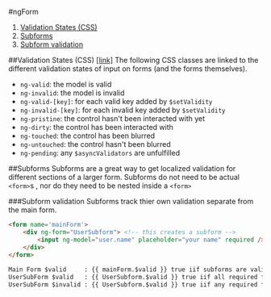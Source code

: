 #ngForm

1. [Validation States (CSS)](#validation-states-css)
2. [Subforms](#subforms)
  3. [Subform validation](#subform-validation) 

##Validation States (CSS)
[[link]](https://docs.angularjs.org/guide/forms) The following CSS classes are linked to the different validation states of input on forms (and the forms themselves).

- `ng-valid`: the model is valid
- `ng-invalid`: the model is invalid
- `ng-valid-[key]`: for each valid key added by `$setValidity`
- `ng-invalid-[key]`: for each invalid key added by `$setValidity`
- `ng-pristine`: the control hasn't been interacted with yet
- `ng-dirty`: the control has been interacted with
- `ng-touched`: the control has been blurred
- `ng-untouched`: the control hasn't been blurred
- `ng-pending`: any `$asyncValidators` are unfulfilled

##Subforms
Subforms are a great way to get localized validation for different sections of a larger form.
Subforms do not need to be actual `<form>`s , nor do they need to be nested inside a `<form>`

###Subform validation
Subforms track thier own validation separate from the main form.

```html
<form name='mainForm'>
	<div ng-form="UserSubform"> <!-- this creates a subform -->
		<input ng-model="user.name" placeholder="your name" required />
	</div>
</form>
	
Main Form $valid     : {{ mainForm.$valid }} true iif subforms are valid
UserSubForm $valid   : {{ UserSubform.$valid }} true iif all required fields are valid
UserSubForm $invalid : {{ UserSubform.$valid }} true iif any required fields are invalid

```
